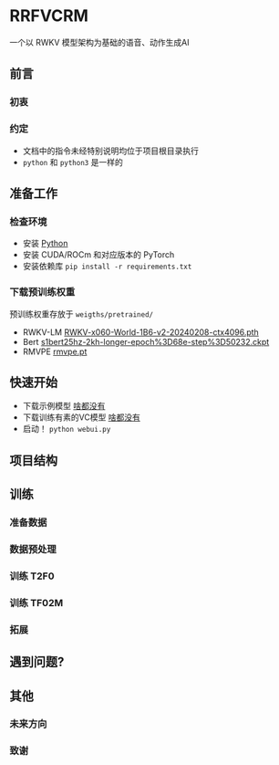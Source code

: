 # RRFVCRM  
一个以 RWKV 模型架构为基础的语音、动作生成AI

## 前言

### 初衷

### 约定
- 文档中的指令未经特别说明均位于项目根目录执行
- ```python``` 和 ```python3``` 是一样的

## 准备工作

### 检查环境

- 安装 [Python](https://python.org)
- 安装 CUDA/ROCm 和对应版本的 PyTorch
- 安装依赖库 ```pip install -r requirements.txt```

### 下载预训练权重
预训练权重存放于 ```weigths/pretrained/```
- RWKV-LM [RWKV-x060-World-1B6-v2-20240208-ctx4096.pth](https://huggingface.co/BlinkDL/rwkv-6-world/resolve/main/)
- Bert [s1bert25hz-2kh-longer-epoch%3D68e-step%3D50232.ckpt](https://huggingface.co/lj1995/GPT-SoVITS/resolve/main/)
- RMVPE [rmvpe.pt](https://huggingface.co/lj1995/VoiceConversionWebUI/resolve/main/)

## 快速开始
- 下载示例模型 [啥都没有](https://nothing)
- 下载训练有素的VC模型 [啥都没有](https://nothing)
- 启动！ ```python webui.py```

## 项目结构

## 训练

### 准备数据

### 数据预处理

### 训练 T2F0

### 训练 TF02M

### 拓展

## 遇到问题?

## 其他

### 未来方向

### 致谢